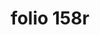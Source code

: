 ---
layout: edition
title: folio 158r
manuscript: Florence, Biblioteca Marucelliana, Carte Rajna XIX.15
sigla: R
iip: r158r.tif
milestone: 315
---